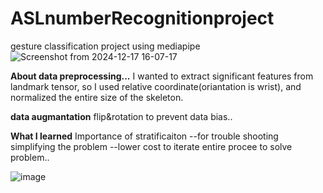 # ASLnumberRecognitionproject
gesture classification project using mediapipe
![Screenshot from 2024-12-17 16-07-17](https://github.com/user-attachments/assets/2f888602-1efe-4e2b-87ce-5bc88a1922b7)

**About data preprocessing...**
  I wanted to extract significant features from landmark tensor, so I used relative coordinate(oriantation is wrist), and normalized the entire size of the skeleton. 

**data augmantation**
  flip&rotation to prevent data bias..

**What I learned**
  Importance of stratificaiton  --for trouble shooting
  simplifying the problem  --lower cost to iterate entire procee to solve problem..


![image](https://github.com/user-attachments/assets/a1ae76ab-b776-4f67-92c4-dd7b54571a53)
